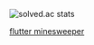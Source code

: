 ![solved.ac stats](https://mazassumnida.wtf/api/v2/generate_badge?boj=aquashdw)

[flutter minesweeper](https://mine.aquashdw.me/)

<!--
**aquashdw/aquashdw** is a ✨ _special_ ✨ repository because its `README.md` (this file) appears on your GitHub profile.

Here are some ideas to get you started:

- 🔭 I’m currently working on ...
- 🌱 I’m currently learning ...
- 👯 I’m looking to collaborate on ...
- 🤔 I’m looking for help with ...
- 💬 Ask me about ...
- 📫 How to reach me: ...
- 😄 Pronouns: ...
- ⚡ Fun fact: ...
-->

